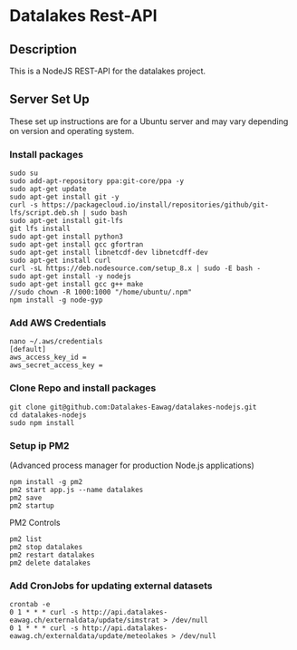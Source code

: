 # Datalakes Rest-API

## Description

This is a NodeJS REST-API for the datalakes project. 

## Server Set Up

These set up instructions are for a Ubuntu server and may vary depending on version and operating system.

### Install packages 
```console
sudo su
sudo add-apt-repository ppa:git-core/ppa -y
sudo apt-get update
sudo apt-get install git -y
curl -s https://packagecloud.io/install/repositories/github/git-lfs/script.deb.sh | sudo bash
sudo apt-get install git-lfs
git lfs install
sudo apt-get install python3
sudo apt-get install gcc gfortran
sudo apt-get install libnetcdf-dev libnetcdff-dev
sudo apt-get install curl
curl -sL https://deb.nodesource.com/setup_8.x | sudo -E bash -
sudo apt-get install -y nodejs
sudo apt-get install gcc g++ make
//sudo chown -R 1000:1000 "/home/ubuntu/.npm"
npm install -g node-gyp
```

### Add AWS Credentials
```console
nano ~/.aws/credentials
[default]
aws_access_key_id =
aws_secret_access_key =
```

### Clone Repo and install packages
```console
git clone git@github.com:Datalakes-Eawag/datalakes-nodejs.git
cd datalakes-nodejs
sudo npm install
```

### Setup ip PM2 
(Advanced process manager for production Node.js applications)
```console
npm install -g pm2
pm2 start app.js --name datalakes
pm2 save
pm2 startup
```
PM2 Controls
```console
pm2 list
pm2 stop datalakes
pm2 restart datalakes
pm2 delete datalakes
```

### Add CronJobs for updating external datasets
```console
crontab -e
0 1 * * * curl -s http://api.datalakes-eawag.ch/externaldata/update/simstrat > /dev/null
0 1 * * * curl -s http://api.datalakes-eawag.ch/externaldata/update/meteolakes > /dev/null
```
